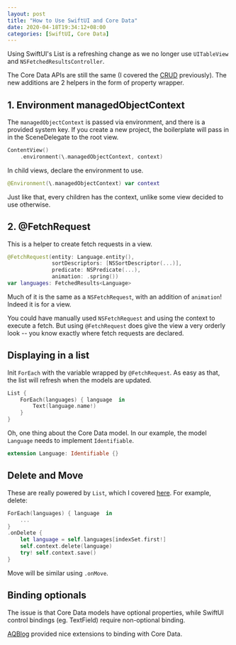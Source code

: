 ```yaml
---
layout: post
title: "How to Use SwiftUI and Core Data"
date: 2020-04-18T19:34:12+08:00
categories: [SwiftUI, Core Data]
---
```


Using SwiftUI's List is a refreshing change as we no longer use `UITableView` and `NSFetchedResultsController`.

The Core Data APIs are still the same (I covered the [CRUD](/2018/09/01/modern-guide-to-core-data-2018/) previously). The new additions are 2 helpers in the form of property wrapper.

## 1. Environment managedObjectContext

The `managedObjectContext` is passed via environment, and there is a provided system key. If you create a new project, the boilerplate will pass in in the SceneDelegate to the root view.

```swift
ContentView()
    .environment(\.managedObjectContext, context)
```

In child views, declare the environment to use.

```swift
@Environment(\.managedObjectContext) var context
```

Just like that, every children has the context, unlike some view decided to use otherwise.

## 2. @FetchRequest

This is a helper to create fetch requests in a view.

```swift
@FetchRequest(entity: Language.entity(),
              sortDescriptors: [NSSortDescriptor(...)],
              predicate: NSPredicate(...),
              animation: .spring())
var languages: FetchedResults<Language>
```

Much of it is the same as a `NSFetchRequest`, with an addition of `animation`! Indeed it is for a view.

You could have manually used `NSFetchRequest` and using the context to execute a fetch. But using `@FetchRequest` does give the view a very orderly look -- you know exactly where fetch requests are declared.

## Displaying in a list

Init `ForEach` with the variable wrapped by `@FetchRequest`. As easy as that, the list will refresh when the models are updated.

```swift
List {
    ForEach(languages) { language  in
        Text(language.name!)
    }
}
```

Oh, one thing about the Core Data model. In our example, the model `Language` needs to implement `Identifiable`.

```swift
extension Language: Identifiable {}
```

## Delete and Move

These are really powered by `List`, which I covered [here](/2020/04/02/everything-about-list-in-swiftui/). For example, delete:

```swift
ForEach(languages) { language  in
    ...
}
.onDelete {
    let language = self.languages[indexSet.first!]
    self.context.delete(language)
    try! self.context.save()
}
```

Move will be similar using `.onMove`.

## Binding optionals

The issue is that Core Data models have optional properties, while SwiftUI control bindings (eg. TextField) require non-optional binding.

[AQBlog](https://alanquatermain.me/programming/swiftui/2019-11-15-CoreData-and-bindings/) provided nice extensions to binding with Core Data.
